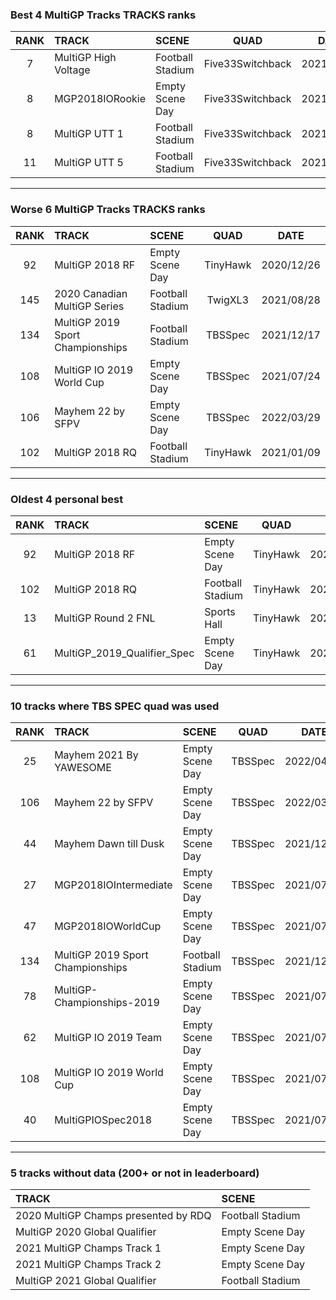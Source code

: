 ### Best 4 MultiGP Tracks TRACKS ranks
|RANK|TRACK|SCENE|QUAD|DATE|
|:---:|:---|:---|:---:|:---:|
|7|MultiGP High Voltage|Football Stadium|Five33Switchback|2021/09/05|
|8|MGP2018IORookie|Empty Scene Day|Five33Switchback|2021/07/27|
|8|MultiGP UTT 1|Football Stadium|Five33Switchback|2021/09/06|
|11|MultiGP UTT 5|Football Stadium|Five33Switchback|2021/06/06|
---
### Worse 6 MultiGP Tracks TRACKS ranks
|RANK|TRACK|SCENE|QUAD|DATE|
|:---:|:---|:---|:---:|:---:|
|92|MultiGP 2018 RF|Empty Scene Day|TinyHawk|2020/12/26|
|145|2020 Canadian MultiGP Series|Football Stadium|TwigXL3|2021/08/28|
|134|MultiGP 2019 Sport Championships|Football Stadium|TBSSpec|2021/12/17|
|108|MultiGP IO 2019 World Cup|Empty Scene Day|TBSSpec|2021/07/24|
|106|Mayhem 22 by SFPV|Empty Scene Day|TBSSpec|2022/03/29|
|102|MultiGP 2018 RQ|Football Stadium|TinyHawk|2021/01/09|
---
### Oldest 4 personal best
|RANK|TRACK|SCENE|QUAD|DATE|
|:---:|:---|:---|:---:|:---:|
|92|MultiGP 2018 RF|Empty Scene Day|TinyHawk|2020/12/26|
|102|MultiGP 2018 RQ|Football Stadium|TinyHawk|2021/01/09|
|13|MultiGP Round 2 FNL|Sports Hall|TinyHawk|2021/01/30|
|61|MultiGP_2019_Qualifier_Spec|Empty Scene Day|TinyHawk|2021/02/08|
---
### 10 tracks where TBS SPEC quad was used
|RANK|TRACK|SCENE|QUAD|DATE|
|:---:|:---|:---|:---:|:---:|
|25|Mayhem 2021 By YAWESOME|Empty Scene Day|TBSSpec|2022/04/01|
|106|Mayhem 22 by SFPV|Empty Scene Day|TBSSpec|2022/03/29|
|44|Mayhem Dawn till Dusk|Empty Scene Day|TBSSpec|2021/12/21|
|27|MGP2018IOIntermediate|Empty Scene Day|TBSSpec|2021/07/26|
|47|MGP2018IOWorldCup|Empty Scene Day|TBSSpec|2021/07/22|
|134|MultiGP 2019 Sport Championships|Football Stadium|TBSSpec|2021/12/17|
|78|MultiGP-Championships-2019|Empty Scene Day|TBSSpec|2021/07/24|
|62|MultiGP IO 2019 Team|Empty Scene Day|TBSSpec|2021/07/23|
|108|MultiGP IO 2019 World Cup|Empty Scene Day|TBSSpec|2021/07/24|
|40|MultiGPIOSpec2018|Empty Scene Day|TBSSpec|2021/07/24|
---
### 5 tracks without data (200+ or not in leaderboard)
|TRACK|SCENE|
|:---|:---|
|2020 MultiGP Champs presented by RDQ|Football Stadium|
|MultiGP 2020 Global Qualifier|Empty Scene Day|
|2021 MultiGP Champs Track 1|Empty Scene Day|
|2021 MultiGP Champs Track 2|Empty Scene Day|
|MultiGP 2021 Global Qualifier|Football Stadium|
